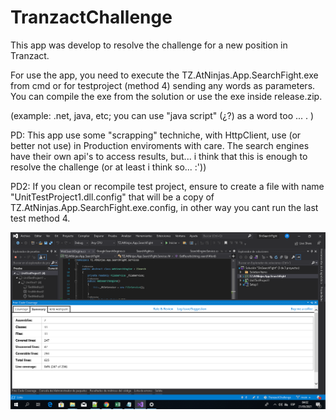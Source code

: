 # TranzactChallenge

This app was develop to resolve the challenge for a new position in Tranzact.

For use the app, you need to execute the TZ.AtNinjas.App.SearchFight.exe from cmd or for testproject (method 4) sending any words as parameters. You can compile the exe from the solution or use the exe inside release.zip.

(example: .net, java, etc; you can use "java script" (¿?) as a word too ... . )

PD: This app use some "scrapping" techniche, with HttpClient, use (or better not use) in Production enviroments with care. The search engines have their own api's to access results, but... i think that this is enough
to resolve the challenge (or at least i think so... :'))

PD2: If you clean or recompile test project, ensure to create a file with name "UnitTestProject1.dll.config" that will be a copy of TZ.AtNinjas.App.SearchFight.exe.config, in other way you cant run the last test method 4.

![alt text](https://github.com/tkMageztik/TranzactChallenge/blob/main/code%20coverage.png?raw=true)